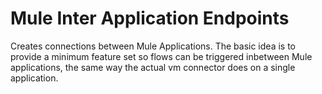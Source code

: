 Mule Inter Application Endpoints
================================

Creates connections between Mule Applications. The basic idea is to provide a minimum feature set so flows can be triggered inbetween Mule applications, the same way the actual vm connector does on a single application. 
